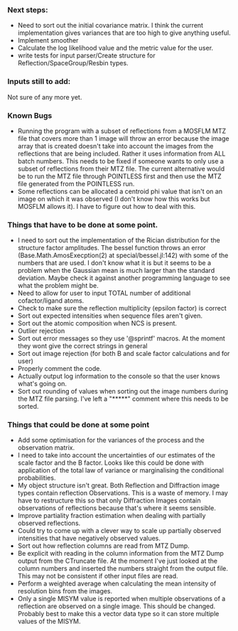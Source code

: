 ### Next steps:

- Need to sort out the initial covariance matrix. I think the current implementation gives variances that are too high to give anything useful.
- Implement smoother
- Calculate the log likelihood value and the metric value for the user.
-	write tests for input parser/Create structure for Reflection/SpaceGroup/Resbin types.

### Inputs still to add:

Not sure of any more yet.

### Known Bugs

-	Running the program with a subset of reflections from a MOSFLM MTZ file that covers more than 1 image will throw an error because the image array that is created doesn't take into account the images from the reflections that are being included. Rather it uses information from ALL batch numbers. This needs to be fixed if someone wants to only use a subset of reflections from their MTZ file. The current alternative would be to run the MTZ file through POINTLESS first and then use the MTZ file generated from the POINTLESS run.
-	Some reflections can be allocated a centroid phi value that isn't on an image on which it was observed (I don't know how this works but MOSFLM allows it). I have to figure out how to deal with this.

### Things that have to be done at some point.

- I need to sort out the implementation of the Rician distribution for the structure factor amplitudes. The bessel function throws an error (Base.Math.AmosExecption(2) at special/bessel.jl:142) with some of the numbers that are used. I don't know what it is but it seems to be a problem when the Gaussian mean is much larger than the standard deviation. Maybe check it against another programming language to see what the problem might be.
-   Need to allow for user to input TOTAL number of additional cofactor/ligand atoms.
-	Check to make sure the reflection multiplicity (epsilon factor) is correct
-	Sort out expected intensities when sequence files aren't given.
-	Sort out the atomic composition when NCS is present.
-	Outlier rejection
-	Sort out error messages so they use '@sprintf' macros. At the moment they wont give the correct strings in general
-   Sort out image rejection (for both B and scale factor calculations and for user)
-   Properly comment the code.
-   Actually output log information to the console so that the user knows what's going on.
- Sort out rounding of values when sorting out the image numbers during the MTZ file parsing. I've left a "*****" comment where this needs to be sorted.

### Things that could be done at some point

-   Add some optimisation for the variances of the process and the observation matrix.
-   I need to take into account the uncertainties of our estimates of the scale factor and the B factor. Looks like this could be done with application of the total law of variance or marginalising the conditional probabilities.
-	My object structure isn't great. Both Reflection and Diffraction image types contain reflection Observations. This is a waste of memory. I may have to restructure this so that only Diffraction Images contain observations of reflections because that's where it seems sensible.
-	Improve partiality fraction estimation when dealing with partially observed reflections.
-	Could try to come up with a clever way to scale up partially observed intensities that have negatively observed values.
-	Sort out how reflection columns are read from MTZ Dump.
-	Be explicit with reading in the column information from the MTZ Dump output from the CTruncate file. At the moment I've just looked at the column numbers and inserted the numbers straight from the output file. This may not be consistent if other input files are read.
-   Perform a weighted average when calculating the mean intensity of resolution bins from the images.
- Only a single MISYM value is reported when multiple observations of a reflection are observed on a single image. This should be changed. Probably best to make this a vector data type so it can store multiple values of the MISYM.
